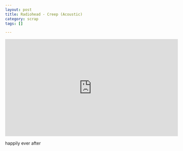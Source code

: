```yaml
---
layout: post
title: Radiohead - Creep (Acoustic)
category: scrap
tags: []

---
```


<!-- more -->

<iframe width="560" height="315" src="http://www.youtube.com/embed/QgKVSYrT9Bs" frameborder="0" allowfullscreen=""></iframe>

happily ever after

